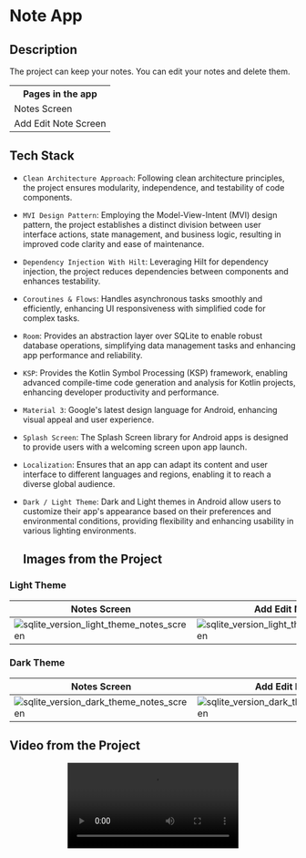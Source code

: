 # Note App

Description
-------------

<p> The project can keep your notes. You can edit your notes and delete them. <p>

<table align="center">
  <tr>
    <th>Pages in the app</th>
  </tr>
  <tr>
    <td>Notes Screen</td>
  </tr>
  <tr>
    <td>Add Edit Note Screen</td>
  </tr>
</table>

## Tech Stack

- `Clean Architecture Approach`: Following clean architecture principles, the project ensures modularity, independence, and testability of code components.
- `MVI Design Pattern`: Employing the Model-View-Intent (MVI) design pattern, the project establishes a distinct division between user interface actions, state management, and business logic, resulting in improved code clarity and ease of maintenance.
- `Dependency Injection With Hilt`: Leveraging Hilt for dependency injection, the project reduces dependencies between components and enhances testability.
- `Coroutines & Flows`: Handles asynchronous tasks smoothly and efficiently, enhancing UI responsiveness with simplified code for complex tasks.
- `Room`: Provides an abstraction layer over SQLite to enable robust database operations, simplifying data management tasks and enhancing app performance and reliability.
- `KSP`: Provides the Kotlin Symbol Processing (KSP) framework, enabling advanced compile-time code generation and analysis for Kotlin projects, enhancing developer productivity and performance.
- `Material 3`: Google's latest design language for Android, enhancing visual appeal and user experience.
- `Splash Screen`: The Splash Screen library for Android apps is designed to provide users with a welcoming screen upon app launch.
- `Localization`: Ensures that an app can adapt its content and user interface to different languages and regions, enabling it to reach a diverse global audience.
- `Dark / Light Theme`: Dark and Light themes in Android allow users to customize their app's appearance based on their preferences and environmental conditions, providing flexibility and enhancing usability in various lighting environments.

  ## Images from the Project



### Light Theme

| Notes Screen | Add Edit Note Screen |
| ---------------- | ---------------- |
| ![sqlite_version_light_theme_notes_screen](https://github.com/enesokurterzi/note-app/assets/113862251/baa7fd72-b4ee-4cfa-ac41-33d2000bd56e) | ![sqlite_version_light_theme_add_edit_note_screen](https://github.com/enesokurterzi/note-app/assets/113862251/d4e34939-4def-4187-a596-dfe305743703)

### Dark Theme

| Notes Screen | Add Edit Note Screen |
| ---------------- | ---------------- |
| ![sqlite_version_dark_theme_notes_screen](https://github.com/enesokurterzi/note-app/assets/113862251/e796d849-9abe-4205-9314-769f40c3aae9) | ![sqlite_version_dark_theme_add_edit_note_screen](https://github.com/enesokurterzi/note-app/assets/113862251/edec8a1f-bd08-49a3-aebe-20a5fc1310e8)

## Video from the Project

<div align="center">
	<video src="https://github.com/enesokurterzi/note-app/assets/113862251/b72cbf79-8e70-4396-94f0-2ae771559624">
</div>
